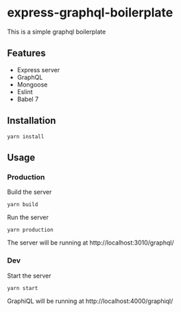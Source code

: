 # express-graphql-boilerplate

This is a simple graphql boilerplate

## Features

* Express server
* GraphQL
* Mongoose
* Eslint
* Babel 7

## Installation

```
yarn install
```

## Usage

### Production

Build the server

```
yarn build
```

Run the server

```
yarn production
```

The server will be running at http://localhost:3010/graphql/

### Dev

Start the server

```
yarn start
```

GraphiQL will be running at http://localhost:4000/graphiql/
